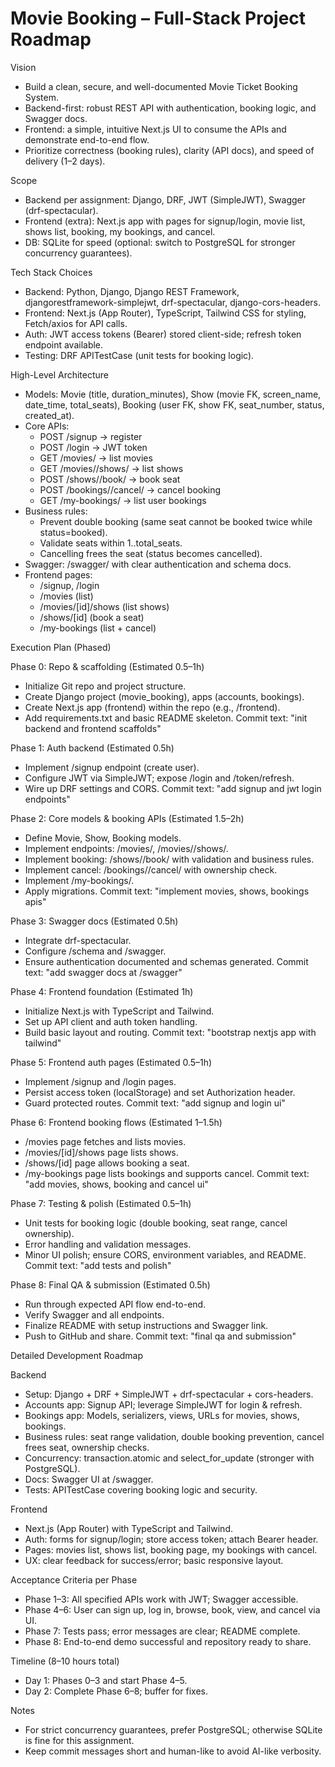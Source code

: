# Movie Booking – Full-Stack Project Roadmap

Vision

- Build a clean, secure, and well-documented Movie Ticket Booking System.
- Backend-first: robust REST API with authentication, booking logic, and Swagger docs.
- Frontend: a simple, intuitive Next.js UI to consume the APIs and demonstrate end-to-end flow.
- Prioritize correctness (booking rules), clarity (API docs), and speed of delivery (1–2 days).

Scope

- Backend per assignment: Django, DRF, JWT (SimpleJWT), Swagger (drf-spectacular).
- Frontend (extra): Next.js app with pages for signup/login, movie list, shows list, booking, my bookings, and cancel.
- DB: SQLite for speed (optional: switch to PostgreSQL for stronger concurrency guarantees).

Tech Stack Choices

- Backend: Python, Django, Django REST Framework, djangorestframework-simplejwt, drf-spectacular, django-cors-headers.
- Frontend: Next.js (App Router), TypeScript, Tailwind CSS for styling, Fetch/axios for API calls.
- Auth: JWT access tokens (Bearer) stored client-side; refresh token endpoint available.
- Testing: DRF APITestCase (unit tests for booking logic).

High-Level Architecture

- Models: Movie (title, duration_minutes), Show (movie FK, screen_name, date_time, total_seats), Booking (user FK, show FK, seat_number, status, created_at).
- Core APIs:
  - POST /signup → register
  - POST /login → JWT token
  - GET /movies/ → list movies
  - GET /movies/<id>/shows/ → list shows
  - POST /shows/<id>/book/ → book seat
  - POST /bookings/<id>/cancel/ → cancel booking
  - GET /my-bookings/ → list user bookings
- Business rules:
  - Prevent double booking (same seat cannot be booked twice while status=booked).
  - Validate seats within 1..total_seats.
  - Cancelling frees the seat (status becomes cancelled).
- Swagger: /swagger/ with clear authentication and schema docs.
- Frontend pages:
  - /signup, /login
  - /movies (list)
  - /movies/[id]/shows (list shows)
  - /shows/[id] (book a seat)
  - /my-bookings (list + cancel)

Execution Plan (Phased)

Phase 0: Repo & scaffolding (Estimated 0.5–1h)
- Initialize Git repo and project structure.
- Create Django project (movie_booking), apps (accounts, bookings).
- Create Next.js app (frontend) within the repo (e.g., /frontend).
- Add requirements.txt and basic README skeleton.
Commit text: "init backend and frontend scaffolds"

Phase 1: Auth backend (Estimated 0.5h)
- Implement /signup endpoint (create user).
- Configure JWT via SimpleJWT; expose /login and /token/refresh.
- Wire up DRF settings and CORS.
Commit text: "add signup and jwt login endpoints"

Phase 2: Core models & booking APIs (Estimated 1.5–2h)
- Define Movie, Show, Booking models.
- Implement endpoints: /movies/, /movies/<id>/shows/.
- Implement booking: /shows/<id>/book/ with validation and business rules.
- Implement cancel: /bookings/<id>/cancel/ with ownership check.
- Implement /my-bookings/.
- Apply migrations.
Commit text: "implement movies, shows, bookings apis"

Phase 3: Swagger docs (Estimated 0.5h)
- Integrate drf-spectacular.
- Configure /schema and /swagger.
- Ensure authentication documented and schemas generated.
Commit text: "add swagger docs at /swagger"

Phase 4: Frontend foundation (Estimated 1h)
- Initialize Next.js with TypeScript and Tailwind.
- Set up API client and auth token handling.
- Build basic layout and routing.
Commit text: "bootstrap nextjs app with tailwind"

Phase 5: Frontend auth pages (Estimated 0.5–1h)
- Implement /signup and /login pages.
- Persist access token (localStorage) and set Authorization header.
- Guard protected routes.
Commit text: "add signup and login ui"

Phase 6: Frontend booking flows (Estimated 1–1.5h)
- /movies page fetches and lists movies.
- /movies/[id]/shows page lists shows.
- /shows/[id] page allows booking a seat.
- /my-bookings page lists bookings and supports cancel.
Commit text: "add movies, shows, booking and cancel ui"

Phase 7: Testing & polish (Estimated 0.5–1h)
- Unit tests for booking logic (double booking, seat range, cancel ownership).
- Error handling and validation messages.
- Minor UI polish; ensure CORS, environment variables, and README.
Commit text: "add tests and polish"

Phase 8: Final QA & submission (Estimated 0.5h)
- Run through expected API flow end-to-end.
- Verify Swagger and all endpoints.
- Finalize README with setup instructions and Swagger link.
- Push to GitHub and share.
Commit text: "final qa and submission"

Detailed Development Roadmap

Backend
- Setup: Django + DRF + SimpleJWT + drf-spectacular + cors-headers.
- Accounts app: Signup API; leverage SimpleJWT for login & refresh.
- Bookings app: Models, serializers, views, URLs for movies, shows, bookings.
- Business rules: seat range validation, double booking prevention, cancel frees seat, ownership checks.
- Concurrency: transaction.atomic and select_for_update (stronger with PostgreSQL).
- Docs: Swagger UI at /swagger.
- Tests: APITestCase covering booking logic and security.

Frontend
- Next.js (App Router) with TypeScript and Tailwind.
- Auth: forms for signup/login; store access token; attach Bearer header.
- Pages: movies list, shows list, booking page, my bookings with cancel.
- UX: clear feedback for success/error; basic responsive layout.

Acceptance Criteria per Phase
- Phase 1–3: All specified APIs work with JWT; Swagger accessible.
- Phase 4–6: User can sign up, log in, browse, book, view, and cancel via UI.
- Phase 7: Tests pass; error messages are clear; README complete.
- Phase 8: End-to-end demo successful and repository ready to share.

Timeline (8–10 hours total)
- Day 1: Phases 0–3 and start Phase 4–5.
- Day 2: Complete Phase 6–8; buffer for fixes.

Notes
- For strict concurrency guarantees, prefer PostgreSQL; otherwise SQLite is fine for this assignment.
- Keep commit messages short and human-like to avoid AI-like verbosity.